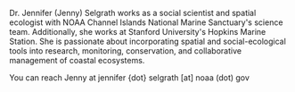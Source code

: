 Dr. Jennifer (Jenny) Selgrath works as a social scientist and spatial ecologist with NOAA Channel Islands National Marine Sanctuary's science team. Additionally, she works at Stanford University's Hopkins Marine Station. She is passionate about incorporating spatial and social-ecological tools into research, monitoring, conservation, and collaborative management of coastal ecosystems. 

You can reach Jenny at jennifer {dot} selgrath [at] noaa (dot) gov
<!---
jselgrath/jselgrath is a ✨ special ✨ repository because its `README.md` (this file) appears on your GitHub profile.
You can click the Preview link to take a look at your changes.
--->
